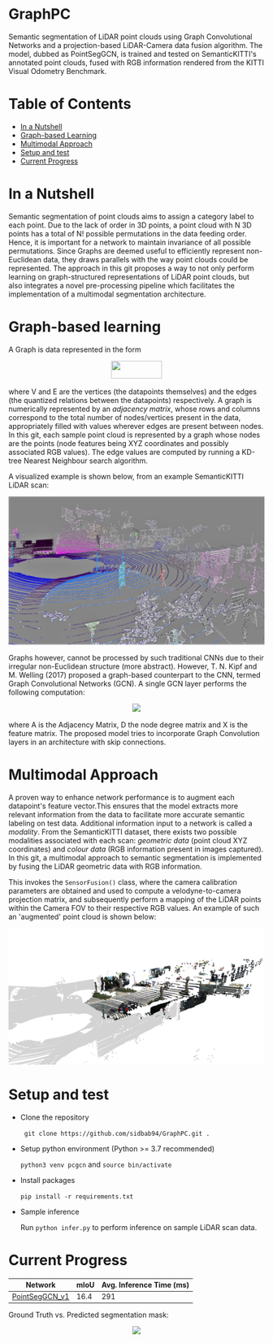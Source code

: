 # GraphPC

Semantic segmentation of LiDAR point clouds using Graph Convolutional Networks and a projection-based LiDAR-Camera data fusion algorithm.
The model, dubbed as PointSegGCN, is trained and tested on SemanticKITTI's annotated point clouds, fused with RGB information rendered from the KITTI Visual Odometry Benchmark.

# Table of Contents

-  [In a Nutshell](#in-a-nutshell)
-  [Graph-based Learning](#graph-based-learning)
-  [Multimodal Approach](#multimodal-approach)
-  [Setup and test](#setup-and-test)
-  [Current Progress](#current-progress)

# In a Nutshell

Semantic segmentation of point clouds aims to assign a category label to each point. Due to the lack of order in 3D points, a point cloud with N 3D points has a total of N! possible permutations in the data feeding order. Hence, it is important for a network to maintain invariance of all possible permutations. Since Graphs are deemed useful to efficiently represent non-Euclidean data, they draws parallels with the way point clouds could be represented. The approach in this git proposes a way to not only perform learning on graph-structured representations of LiDAR point clouds, but also integrates a novel pre-processing pipeline which facilitates the implementation of a multimodal segmentation architecture.  

# Graph-based learning

A Graph is data represented in the form
<p align="center">
<img height="35" width="100" src="https://render.githubusercontent.com/render/math?math=G = (V, E)">
</p>

where V and E are the vertices (the datapoints themselves) and the edges (the quantized relations between the datapoints) respectively.
A graph is numerically represented by an *adjacency matrix*, whose rows and columns correspond to the total number of nodes/vertices present in the data, appropriately filled with values wherever edges are present between nodes. In this git, each sample point cloud is represented by a graph whose nodes are the points (node features being XYZ coordinates and possibly associated RGB values). The edge values are computed by running a KD-tree Nearest Neighbour search algorithm. 

A visualized example is shown below, from an example SemanticKITTI LiDAR scan:

<p align="center">
<img src="imgs/semkitti_graph.png">
</p>

Graphs however, cannot be processed by such traditional CNNs due to their irregular non-Euclidean structure (more abstract). However, T. N. Kipf and M. Welling (2017) proposed a graph-based counterpart to the CNN, termed Graph Convolutional Networks (GCN).
A single GCN layer performs the following computation:

<p align="center">
<img src="https://render.githubusercontent.com/render/math?math=X' = \sigma(D^{-1/2}AD^{-1/2}XW%2Bb)">
</p>

where A is the Adjacency Matrix, D the node degree matrix and X is the feature matrix. The proposed model tries to incorporate Graph Convolution layers in an architecture with skip connections.

# Multimodal Approach

A proven way to enhance network performance is to augment each datapoint's feature vector.This ensures that the model extracts more relevant information from the data to facilitate more accurate semantic labeling on test data. Additional information input to a network is called a *modality*. From the SemanticKITTI dataset, there exists two possible modalities associated with each scan: *geometric data* (point cloud XYZ coordinates) and *colour data* (RGB information present in images captured). In this git, a multimodal approach to semantic segmentation is implemented by fusing the LiDAR geometric data with RGB information.

This invokes the ```SensorFusion()``` class, where the camera calibration parameters are obtained and used to compute a velodyne-to-camera projection matrix, and subsequently perform a mapping of the LiDAR points within the Camera FOV to their respective RGB values. An example of such an 'augmented' point cloud is shown below: 
<p align="center">
<img src="imgs/OV_velo_rgb.PNG">
</p>

# Setup and test

* Clone the repository
  
  ``` git clone https://github.com/sidbab94/GraphPC.git .```
  
* Setup python environment (Python >= 3.7 recommended)

  ``` python3 venv pcgcn ``` and ``` source bin/activate ```
 
* Install packages

  ``` pip install -r requirements.txt ```
 
* Sample inference

  Run ``` python infer.py ``` to perform inference on sample LiDAR scan data.

# Current Progress

| Network | mIoU | Avg. Inference Time (ms)
| ------------ | ------------- | -------------
| [PointSegGCN_v1](models/summaries/PointSegGCN.txt) | 16.4 | 291

Ground Truth vs. Predicted segmentation mask:

<p align="center">
<img src="imgs/SV_inference_pointseggcnv1.png">
</p>
